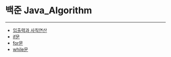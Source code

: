 
# 백준 Java_Algorithm

- - -
* [입출력과 사칙연산](https://github.com/jcdororo/Java_Algorithm/tree/master/%EC%9E%85%EC%B6%9C%EB%A0%A5%EA%B3%BC%20%EC%82%AC%EC%B9%99%EC%97%B0%EC%82%B0)
* [if문](https://github.com/jcdororo/Java_Algorithm/tree/master/if%EB%AC%B8)
* [for문](https://github.com/jcdororo/Java_Algorithm/tree/master/for%EB%AC%B8)
* [while문](https://github.com/jcdororo/Java_Algorithm/tree/master/while%EB%AC%B8)
